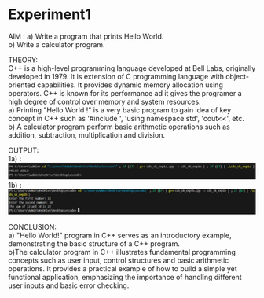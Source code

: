 # Experiment1 <br>

AIM :
a) Write a program that prints Hello World. <br>
b) Write a calculator program. <br>

THEORY: <br>
C++ is a high-level programming language developed at Bell Labs, originally developed in 1979. It is extension of C programming language with object-oriented capabilities. It provides dynamic memory allocation using operators. C++ is known for its performance ad it gives the programer a high degree of control over memory and system resources. <br>
  a) Printing "Hello World !" is a very basic program to gain idea of key concept in C++ such as '#include <iostream>', 'using namespace std', 'cout<<', etc. <br>
  b) A calculator program perform basic arithmetic operations such as addition, subtraction, multiplication and division. <br>

OUTPUT: <br>
1a) : <br>
![exp1a](https://github.com/sarakanyal03/CDS_Experiment1/blob/main/Screenshot%202024-07-30%20220921.png)
1b) : <br>
![exp1b](https://github.com/sarakanyal03/CDS_Experiment1/blob/main/Screenshot%202024-07-30%20222651.png)

CONCLUSION: <br>
a) "Hello World!" program in C++ serves as an introductory example, demonstrating the basic structure of a C++ program. <br>
b)The calculator program in C++ illustrates fundamental programming concepts such as user input, control structures and basic arithmetic operations. It provides a practical example of how to build a simple yet functional application, emphasizing the importance of handling different user inputs and basic error checking. <br>
